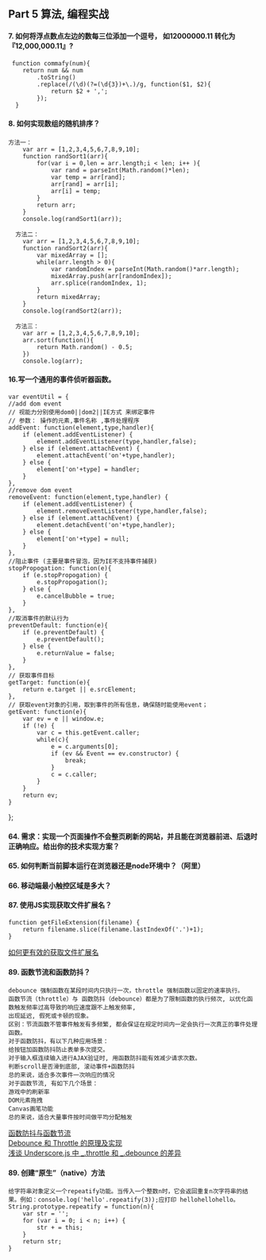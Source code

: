 ## Part 5 算法, 编程实战

#### 7.  如何将浮点数点左边的数每三位添加一个逗号， 如12000000.11 转化为『12,000,000.11』?
     function commafy(num){
        return num && num
            .toString()
            .replace(/(\d)(?=(\d{3})+\.)/g, function($1, $2){
                return $2 + ',';
            });
      }

#### 8. 如何实现数组的随机排序？
```
方法一：
    var arr = [1,2,3,4,5,6,7,8,9,10];
    function randSort1(arr){
        for(var i = 0,len = arr.length;i < len; i++ ){
            var rand = parseInt(Math.random()*len);
            var temp = arr[rand];
            arr[rand] = arr[i];
            arr[i] = temp;
        }
        return arr;
    }
    console.log(randSort1(arr));
    
  方法二：
    var arr = [1,2,3,4,5,6,7,8,9,10];
    function randSort2(arr){
        var mixedArray = [];
        while(arr.length > 0){
            var randomIndex = parseInt(Math.random()*arr.length);
            mixedArray.push(arr[randomIndex]);
            arr.splice(randomIndex, 1);
        }
        return mixedArray;
    }
    console.log(randSort2(arr));

  方法三：
    var arr = [1,2,3,4,5,6,7,8,9,10];
    arr.sort(function(){
        return Math.random() - 0.5;
    })
    console.log(arr);
```

#### 16.写一个通用的事件侦听器函数。
    var eventUtil = {
    //add dom event
    // 视能力分别使用dom0||dom2||IE方式 来绑定事件
    // 参数： 操作的元素,事件名称 ,事件处理程序
    addEvent: function(element,type,handler){
        if (element.addEventListener) {
            element.addEventListener(type,handler,false);
        } else if (element.attachEvent) {
            element.attachEvent('on'+type,handler);
        } else {
            element['on'+type] = handler;
        }
    },
    //remove dom event
    removeEvent: function(element,type,handler) {
        if (element.addEventListener) {
            element.removeEventListener(type,handler,false);
        } else if (element.attachEvent) {
            element.detachEvent('on'+type,handler);
        } else {
            element['on'+type] = null;
        }
    },
    //阻止事件 (主要是事件冒泡，因为IE不支持事件捕获)
    stopPropogation: function(e){
        if (e.stopPropogation) {
            e.stopPropogation();
        } else {
            e.cancelBubble = true;
        }
    },
    //取消事件的默认行为
    preventDefault: function(e){
        if (e.preventDefault) {
            e.preventDefault();
        } else {
            e.returnValue = false;
        }
    },
    // 获取事件目标
    getTarget: function(e){
        return e.target || e.srcElement;
    },
    // 获取event对象的引用，取到事件的所有信息，确保随时能使用event；
    getEvent: function(e){
        var ev = e || window.e;
        if (!e) {
            var c = this.getEvent.caller;
            while(c){
                e = c.arguments[0];
                if (ev && Event == ev.constructor) {
                    break;
                }
                c = c.caller;
            }
        }
        return ev;
    }
};
#### 64. 需求：实现一个页面操作不会整页刷新的网站，并且能在浏览器前进、后退时正确响应。给出你的技术实现方案？
#### 65. 如何判断当前脚本运行在浏览器还是node环境中？（阿里）
#### 66. 移动端最小触控区域是多大？

#### 87. 使用JS实现获取文件扩展名？
    function getFileExtension(filename) {
        return filename.slice(filename.lastIndexOf('.')+1);
    }
[如何更有效的获取文件扩展名](https://segmentfault.com/a/1190000004993946)</br>


#### 89. 函数节流和函数防抖？
    debounce 强制函数在某段时间内只执行一次，throttle 强制函数以固定的速率执行。
    函数节流（throttle）与 函数防抖（debounce）都是为了限制函数的执行频次, 以优化函数触发频率过高导致的响应速度跟不上触发频率, 
    出现延迟, 假死或卡顿的现象。
    区别：节流函数不管事件触发有多频繁, 都会保证在规定时间内一定会执行一次真正的事件处理函数。
    对于函数防抖，有以下几种应用场景：
    给按钮加函数防抖防止表单多次提交。 
    对于输入框连续输入进行AJAX验证时, 用函数防抖能有效减少请求次数。
    判断scroll是否滑到底部, 滚动事件+函数防抖
    总的来说，适合多次事件一次响应的情况
    对于函数节流, 有如下几个场景：
    游戏中的刷新率
    DOM元素拖拽
    Canvas画笔功能
    总的来说，适合大量事件按时间做平均分配触发
[函数防抖与函数节流](https://zhuanlan.zhihu.com/p/38313717)</br>
[Debounce 和 Throttle 的原理及实现](https://segmentfault.com/a/1190000015619151)</br>
[浅谈 Underscore.js 中 _.throttle 和 _.debounce 的差异](https://segmentfault.com/a/1190000007440036)</br>

#### 89. 创建“原生”（native）方法
    给字符串对象定义一个repeatify功能。当传入一个整数n时，它会返回重复n次字符串的结果。例如：console.log('hello'.repeatify(3));应打印 hellohellohello。
    String.prototype.repeatify = function(n){
        var str = '';
        for (var i = 0; i < n; i++) {
            str + = this;
        }
        return str;
    }

